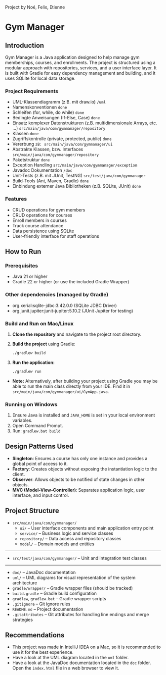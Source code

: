 Project by Noé, Felix, Etienne
# Gym Manager

## Introduction

Gym Manager is a Java application designed to help manage gym memberships, courses, and enrollments. The project is structured using a modular approach with repositories, services, and a user interface layer. It is built with Gradle for easy dependency management and building, and it uses SQLite for local data storage.

### Project Requirements

- UML-Klassendiagramm (z.B. mit draw.io) `/uml`
- Namenskonventionen `done`
- Schleifen (for, while, do while) `done`
- Bedingte Anweisungen (If-Else, Case) `done`
- Einsatz komplexer Datenstrukturen (z.B. multidimensionale Arrays, etc. ...) `src/main/java/com/gymmanager/repository`
- Klassen `done`
- Zugriffskontrolle (private, protected, public) `done`
- Vererbung `zB: src/main/java/com/gymmanager/ui`
- Abstrakte Klassen, bzw. Interfaces `src/main/java/com/gymmanager/repository`
- Paketstruktur `done`
- Exception Handling `src/main/java/com/gymmanager/exception`
- Javadoc Dokumentation `/doc`
- Unit-Tests (z.B. mit JUnit, TestNG) `src/test/java/com/gymmanager`
- Build-Tools (Ant, Maven, Gradle) `done`
- Einbindung externer Java Bibliotheken (z.B. SQLite, JUnit) `done`

### Features

- CRUD operations for gym members
- CRUD operations for courses
- Enroll members in courses
- Track course attendance
- Data persistence using SQLite
- User-friendly interface for staff operations

## How to Run

### Prerequisites

- Java 21 or higher
- Gradle 22 or higher (or use the included Gradle Wrapper)

### Other dependencies (managed by Gradle)

- org.xerial:sqlite-jdbc:3.42.0.0 (SQLite JDBC Driver)
- org.junit.jupiter:junit-jupiter:5.10.2 (JUnit Jupiter for testing)

### Build and Run on Mac/Linux

1. **Clone the repository** and navigate to the project root directory.

2. **Build the project** using Gradle:

   ```sh
   ./gradlew build

3. **Run the application**:

   ```sh
   ./gradlew run
   ```
- **Note:** Alternatively, after building your project using Gradle you may be able to run the main class directly from your IDE. Find it in `src/main/java/com/gymmanager/ui/GymApp.java`.

### Running on Windows

1. Ensure Java is installed and `JAVA_HOME` is set in your local environment variables.
2. Open Command Prompt.
3. Run: `gradlew.bat build`

## Design Patterns Used

- **Singleton**: Ensures a course has only one instance and provides a global point of access to it.
- **Factory**: Creates objects without exposing the instantiation logic to the client.
- **Observer**: Allows objects to be notified of state changes in other objects.
- **MVC (Model-View-Controller)**: Separates application logic, user interface, and input control.

## Project Structure

- `src/main/java/com/gymmanager/`
    - `ui/` – User interface components and main application entry point
    - `service/` – Business logic and service classes
    - `repository/` – Data access and repository classes
    - `model/` – Domain models and entities
---
- `src/test/java/com/gymmanager/` – Unit and integration test classes
---
- `doc/` – JavaDoc documentation
- `uml/` – UML diagrams for visual representation of the system architecture
- `gradle/wrapper/` – Gradle wrapper files \(should be tracked\)
- `build.gradle` – Gradle build configuration
- `gradlew`, `gradlew.bat` – Gradle wrapper scripts
- `.gitignore` – Git ignore rules
- `README.md` – Project documentation
- `.gitattributes` – Git attributes for handling line endings and merge strategies

## Recommendations

- This project was made in IntelliJ IDEA on a Mac, so it is recommended to use it for the best experience.
- Have a look at the UML diagram located in the `uml` folder.
- Have a look at the JavaDoc documentation located in the `doc` folder. Open the `index.html` file in a web browser to view it.